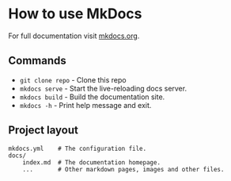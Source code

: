 # How to use MkDocs

For full documentation visit [mkdocs.org](https://www.mkdocs.org).

## Commands

-   `git clone repo` - Clone this repo
-   `mkdocs serve` - Start the live-reloading docs server.
-   `mkdocs build` - Build the documentation site.
-   `mkdocs -h` - Print help message and exit.

## Project layout

    mkdocs.yml    # The configuration file.
    docs/
        index.md  # The documentation homepage.
        ...       # Other markdown pages, images and other files.
